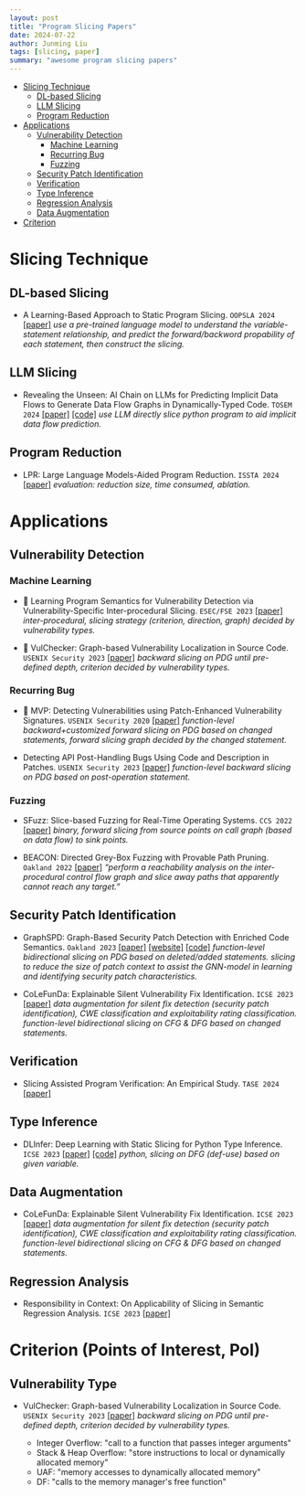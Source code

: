 ```yaml
---
layout: post
title: "Program Slicing Papers"
date: 2024-07-22
author: Junming Liu
tags: [slicing, paper]
summary: "awesome program slicing papers"
---
```


- [Slicing Technique](#slicing-technique)
  - [DL-based Slicing](#dl-based-slicing)
  - [LLM Slicing](#llm-slicing)
  - [Program Reduction](#program-reduction)
- [Applications](#applications)
  - [Vulnerability Detection](#vulnerability-detection)
    - [Machine Learning](#machine-learning)
    - [Recurring Bug](#recurring-bug)
    - [Fuzzing](#fuzzing)
  - [Security Patch Identification](#security-patch-identification)
  - [Verification](#verification)
  - [Type Inference](#type-inference)
  - [Regression Analysis](#regression-analysis)
  - [Data Augmentation](#data-augmentation)
- [Criterion](#criterion)


# Slicing Technique

## DL-based Slicing
- A Learning-Based Approach to Static Program Slicing. ``OOPSLA 2024`` [[paper]](https://dl.acm.org/doi/10.1145/3649814)
*use a pre-trained language model to understand the variable-statement relationship, and predict the forward/backword propability of each statement, then construct the slicing.*

## LLM Slicing
- Revealing the Unseen: AI Chain on LLMs for Predicting Implicit Data Flows to Generate Data Flow Graphs in Dynamically-Typed Code. ``TOSEM 2024`` [[paper]](https://dl.acm.org/doi/10.1145/3672458) [[code]](https://drive.google.com/file/d/1a1pwDEPK1yod6E9recAuIkntCL0oUXOV/view?usp=drive_link)
*use LLM directly slice python program to aid implicit data flow prediction.*

## Program Reduction
- LPR: Large Language Models-Aided Program Reduction. ``ISSTA 2024`` [[paper]](https://arxiv.org/pdf/2312.13064)
*evaluation: reduction size, time consumed, ablation.*

# Applications

## Vulnerability Detection

### Machine Learning

- 🌟 Learning Program Semantics for Vulnerability Detection via Vulnerability-Specific Inter-procedural Slicing. ``ESEC/FSE 2023`` [[paper]](https://dl.acm.org/doi/10.1145/3611643.3616351) 
*inter-procedural, slicing strategy (criterion, direction, graph) decided by vulnerability types.*

- 🌟 VulChecker: Graph-based Vulnerability Localization in Source Code. ``USENIX Security 2023`` [[paper]](https://www.usenix.org/conference/usenixsecurity23/presentation/mirsky) 
*backward slicing on PDG until pre-defined depth, criterion decided by vulnerability types.*

### Recurring Bug

- 🌟 MVP: Detecting Vulnerabilities using Patch-Enhanced Vulnerability Signatures. ``USENIX Security 2020`` [[paper]](https://www.usenix.org/conference/usenixsecurity20/presentation/xiao)
*function-level backward+customized forward slicing on PDG based on changed statements, forward slicing graph decided by the changed statement.*

- Detecting API Post-Handling Bugs Using Code and Description in Patches. ``USENIX Security 2023`` [[paper]](https://www.usenix.org/conference/usenixsecurity23/presentation/lin)
*function-level backward slicing on PDG based on post-operation statement.*

### Fuzzing

- SFuzz: Slice-based Fuzzing for Real-Time Operating Systems. ``CCS 2022`` [[paper]](https://doi.org/10.1145/3548606.3559367) 
*binary, forward slicing from source points on call graph (based on data flow) to sink points.*

- BEACON: Directed Grey-Box Fuzzing with Provable Path Pruning. ``Oakland 2022`` [[paper]](https://ieeexplore.ieee.org/document/9833751/)
*“perform a reachability analysis on the inter-procedural control flow graph and slice away paths that apparently cannot reach any target.”*

## Security Patch Identification

- GraphSPD: Graph-Based Security Patch Detection with Enriched Code Semantics. ``Oakland 2023`` [[paper]](https://ieeexplore.ieee.org/document/10179479) [[website]](https://sunlab-gmu.github.io/GraphSPD/) [[code]](https://github.com/SunLab-GMU/GraphSPD)
*function-level bidirectional slicing on PDG based on deleted/added statements.*
*slicing to reduce the size of patch context to assist the GNN-model in learning and identifying security patch characteristics.*
<!-- 
1）提出一种基于GNN用于security patch identification的模型 (PatchGNN)
2) 提出一种graph representation (PatchCPG)，用于更好地表示patch内容
3) 使用slicing减少PatchCPG的size
 -->

- CoLeFunDa: Explainable Silent Vulnerability Fix Identification. ``ICSE 2023`` [[paper]](https://ieeexplore.ieee.org/abstract/document/10172826)
*data augmentation for silent fix detection (security patch identification), CWE classification and exploitability rating classification.*
*function-level bidirectional slicing on CFG & DFG based on changed statements.*

## Verification

- Slicing Assisted Program Verification: An Empirical Study. ``TASE 2024`` [[paper]](https://link.springer.com/chapter/10.1007/978-3-031-64626-3_3) 

## Type Inference

- DLInfer: Deep Learning with Static Slicing for Python Type Inference. ``ICSE 2023`` [[paper]](https://ieeexplore.ieee.org/abstract/document/10172544) [[code]](https://doi.org/10.5281/zenodo.7575544)
*python, slicing on DFG (def-use) based on given variable.*

## Data Augmentation

- CoLeFunDa: Explainable Silent Vulnerability Fix Identification. ``ICSE 2023`` [[paper]](https://ieeexplore.ieee.org/abstract/document/10172826)
*data augmentation for silent fix detection (security patch identification), CWE classification and exploitability rating classification.*
*function-level bidirectional slicing on CFG & DFG based on changed statements.*

## Regression Analysis

- Responsibility in Context: On Applicability of Slicing in Semantic Regression Analysis. ``ICSE 2023`` [[paper]](https://ieeexplore.ieee.org/abstract/document/10172711) 


# Criterion (Points of Interest, PoI)

## Vulnerability Type

- VulChecker: Graph-based Vulnerability Localization in Source Code. ``USENIX Security 2023`` [[paper]](https://www.usenix.org/conference/usenixsecurity23/presentation/mirsky) 
*backward slicing on PDG until pre-defined depth, criterion decided by vulnerability types.*

  - Integer Overflow: "call to a function that passes integer arguments"
  - Stack & Heap Overflow: "store instructions to local or dynamically allocated memory"
  - UAF: "memory accesses to dynamically allocated memory"
  - DF: "calls to the memory manager's free function"

